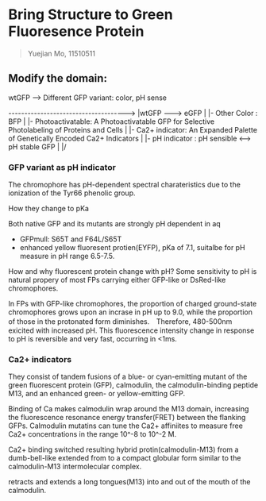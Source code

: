 ﻿# Bring Structure to Green Fluoresence Protein

> Yuejian Mo, 11510511


## Modify the domain:
wtGFP --> Different GFP variant: color, pH sense

------------------------------------->
 |wtGFP  ---> eGFP
 |
 |- Other Color     : BFP
 |
 |- Photoactivatable: A Photoactivatable GFP for Selective Photolabeling of Proteins and Cells
 | 
 |- Ca2+ indicator: An Expanded Palette of Genetically Encoded Ca2+ Indicators
 |
 |- pH indicator  : pH sensible <--> pH stable GFP
 | 
\|/



### GFP variant as pH indicator
The chromophore has pH-dependent spectral charateristics due to the ionization
of the Tyr66 phenolic group.

How they change to pKa

Both native GFP and its mutants are strongly pH dependent in aq

- GFPmull: S65T and F64L/S65T
- enhanced yellow fluoresent protien(EYFP), pKa of 7.1, suitalbe for pH measure
in pH range 6.5-7.5.

How and why fluorescent protein change with pH?
Some sensitivity to pH is natural propery of most FPs carrying either GFP-like
or DsRed-like chromophores.

In FPs with GFP-like chromophores, the proportion of charged ground-state 
chromophores grows upon an incrase in pH up to 9.0, while the proportion of
those in the protonated form diminishes.　Therefore, 480-500nm exicited with
increased pH. This fluorescence intensity change in response to pH is reversible
and very fast, occurring in <1ms.

### Ca2+ indicators
They consist of tandem fusions of a blue- or cyan-emitting mutant of the green
fluorescent protein (GFP), calmodulin, the calmodulin-binding peptide M13, and
an enhanced green- or yellow-emitting GFP.

Binding of Ca makes calmodulin wrap around the M13 domain, increasing the 
fluorescence resonance energy transfer(FRET) between the flanking GFPs. 
Calmodulin mutatins can tune the Ca2+ affiniites to measure free Ca2+
concentrations in the range 10^-8 to 10^-2 M. 

Ca2+ binding switched resulting hybrid protin(calmodulin-M13) from a dumb-bell-like
extended from to a compact globular form similar to the calmodulin-M13
intermolecular complex.

retracts and extends a long tongues(M13) into and out of the mouth of the
calmodulin.



